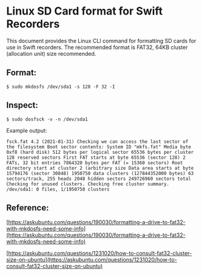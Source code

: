 # Linux SD Card format for Swift Recorders

This document provides the Linux CLI command for formatting SD cards for use in Swift recorders. The recommended format is FAT32, 64KB cluster (allocation unit) size recommended.

## Format:
`$ sudo mkdosfs /dev/sda1 -s 128 -F 32 -I`

## Inspect:
`$ sudo dosfsck -v -n /dev/sda1`

Example output:

`fsck.fat 4.2 (2021-01-31)
Checking we can access the last sector of the filesystem
Boot sector contents:
System ID "mkfs.fat"
Media byte 0xf8 (hard disk)
      512 bytes per logical sector
    65536 bytes per cluster
      128 reserved sectors
First FAT starts at byte 65536 (sector 128)
        2 FATs, 32 bit entries
  7864320 bytes per FAT (= 15360 sectors)
Root directory start at cluster 2 (arbitrary size
Data area starts at byte 15794176 (sector 30848)
1950750 data clusters (127844352000 bytes)
63 sectors/track, 255 heads
    2048 hidden sectors
249726960 sectors total
Checking for unused clusters.
Checking free cluster summary.
/dev/sda1: 0 files, 1/1950750 clusters`

## Reference:

[https://askubuntu.com/questions/190030/formatting-a-drive-to-fat32-with-mkdosfs-need-some-info](https://askubuntu.com/questions/190030/formatting-a-drive-to-fat32-with-mkdosfs-need-some-info)

[https://askubuntu.com/questions/1231020/how-to-consult-fat32-cluster-size-on-ubuntu](https://askubuntu.com/questions/1231020/how-to-consult-fat32-cluster-size-on-ubuntu)


